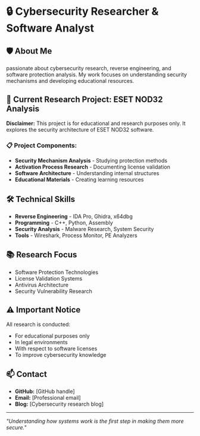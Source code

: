# 🔒 Cybersecurity Researcher & Software Analyst

## 🛡️ About Me
 passionate about cybersecurity research, reverse engineering, and software protection analysis. My work focuses on understanding security mechanisms and developing educational resources.

## 🔬 Current Research Project: ESET NOD32 Analysis
**Disclaimer:** This project is for educational and research purposes only. It explores the security architecture of ESET NOD32 software.

### 📋 Project Components:
- **Security Mechanism Analysis** - Studying protection methods
- **Activation Process Research** - Documenting license validation
- **Software Architecture** - Understanding internal structures
- **Educational Materials** - Creating learning resources

## 🛠️ Technical Skills
- **Reverse Engineering** - IDA Pro, Ghidra, x64dbg
- **Programming** - C++, Python, Assembly
- **Security Analysis** - Malware Research, System Security
- **Tools** - Wireshark, Process Monitor, PE Analyzers

## 📚 Research Focus
- Software Protection Technologies
- License Validation Systems
- Antivirus Architecture
- Security Vulnerability Research

## ⚠️ Important Notice
All research is conducted:
- For educational purposes only
- In legal environments
- With respect to software licenses
- To improve cybersecurity knowledge

## 📫 Contact
- **GitHub:** [GitHub handle]
- **Email:** [Professional email]
- **Blog:** [Cybersecurity research blog]

---

*"Understanding how systems work is the first step in making them more secure."*
